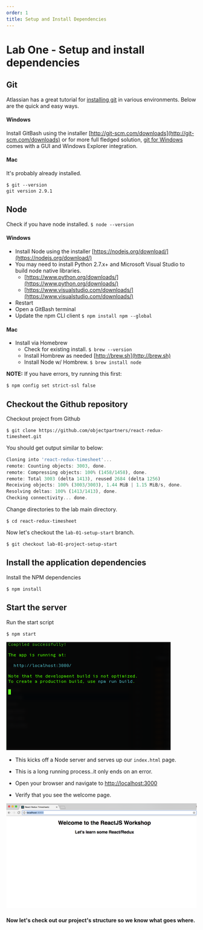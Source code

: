 ```yaml
---
order: 1
title: Setup and Install Dependencies
---
```


# Lab One - Setup and install dependencies

## Git

Atlassian has a great tutorial for [installing git](https://www.atlassian.com/git/tutorials/install-git)
in various environments. Below are the quick and easy ways.

#### Windows

Install GitBash using the installer [http://git-scm.com/downloads](http://git-scm.com/downloads)
or for more full fledged solution, [git for Windows](https://git-for-windows.github.io/) comes with a GUI
and Windows Explorer integration.

#### Mac

It's probably already installed.

```
$ git --version
git version 2.9.1
```

## Node

Check if you have node installed. `$ node --version`

#### Windows

* Install Node using the installer [https://nodejs.org/download/](https://nodejs.org/download/)
* You may need to install Python 2.7.x+ and Microsoft Visual Studio to build node native libraries.
  * [https://www.python.org/downloads/](https://www.python.org/downloads/)
  * [https://www.visualstudio.com/downloads/](https://www.visualstudio.com/downloads/)
* Restart
* Open a GitBash terminal
* Update the npm CLI client `$ npm install npm --global`

#### Mac

* Install via Homebrew
  * Check for existing install. `$ brew --version`
  * Install Hombrew as needed [http://brew.sh](http://brew.sh)
  * Install Node w/ Hombrew. `$ brew install node`

**NOTE:** If you have errors, try running this first:

```
$ npm config set strict-ssl false
```

## Checkout the Github repository

Checkout project from Github

```
$ git clone https://github.com/objectpartners/react-redux-timesheet.git
```

You should get output similar to below:

```javascript
Cloning into 'react-redux-timesheet'...
remote: Counting objects: 3003, done.
remote: Compressing objects: 100% (1458/1458), done.
remote: Total 3003 (delta 1413), reused 2684 (delta 1256)
Receiving objects: 100% (3003/3003), 1.44 MiB | 1.15 MiB/s, done.
Resolving deltas: 100% (1413/1413), done.
Checking connectivity... done.
```

Change directories to the lab main directory.

```
$ cd react-redux-timesheet
```

Now let's checkout the `lab-01-setup-start` branch.

```
$ git checkout lab-01-project-setup-start
```

## Install the application dependencies

Install the NPM dependencies

```
$ npm install
```

## Start the server

Run the start script

```
$ npm start
```

![](./images/npm.start.png)

* This kicks off a Node server and serves up our `index.html` page.

* This is a long running process..it only ends on an error.

* Open your browser and navigate to [http://localhost:3000](http://localhost:3000)

* Verify that you see the welcome page.

![](./images/welcome.png)

#### Now let's check out our project's structure so we know what goes where.

